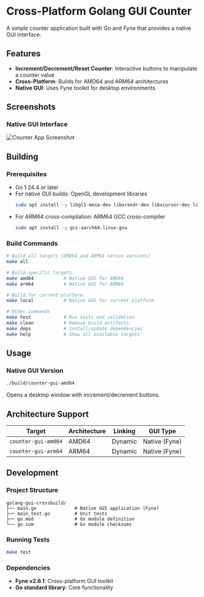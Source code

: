 # Cross-Platform Golang GUI Counter

A simple counter application built with Go and Fyne that provides a native GUI interface.

## Features

- **Increment/Decrement/Reset Counter**: Interactive buttons to manipulate a counter value
- **Cross-Platform**: Builds for AMD64 and ARM64 architectures
- **Native GUI**: Uses Fyne toolkit for desktop environments

## Screenshots

### Native GUI Interface
![Counter App Screenshot](https://github.com/user-attachments/assets/41daaacc-367f-45d1-8a36-01d51a5c343a)

## Building

### Prerequisites
- Go 1.24.4 or later
- For native GUI builds: OpenGL development libraries
  ```bash
  sudo apt install -y libgl1-mesa-dev libxrandr-dev libxcursor-dev libxinerama-dev libxi-dev libx11-dev libxxf86vm-dev
  ```
- For ARM64 cross-compilation: ARM64 GCC cross-compiler
  ```bash
  sudo apt install -y gcc-aarch64-linux-gnu
  ```

### Build Commands

```bash
# Build all targets (AMD64 and ARM64 native versions)
make all

# Build specific targets
make amd64           # Native GUI for AMD64
make arm64           # Native GUI for ARM64

# Build for current platform
make local           # Native GUI for current platform

# Other commands
make test            # Run tests and validation
make clean           # Remove build artifacts
make deps            # Install/update dependencies
make help            # Show all available targets
```

## Usage

### Native GUI Version
```bash
./build/counter-gui-amd64
```
Opens a desktop window with increment/decrement buttons.

## Architecture Support

| Target | Architecture | Linking | GUI Type |
|--------|-------------|---------|----------|
| `counter-gui-amd64` | AMD64 | Dynamic | Native (Fyne) |
| `counter-gui-arm64` | ARM64 | Dynamic | Native (Fyne) |

## Development

### Project Structure
```
golang-gui-crossbuild/
├── main.go              # Native GUI application (Fyne)
├── main_test.go         # Unit tests
├── go.mod               # Go module definition
└── go.sum               # Go module checksums
```

### Running Tests
```bash
make test
```

### Dependencies
- **Fyne v2.6.1**: Cross-platform GUI toolkit
- **Go standard library**: Core functionality